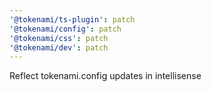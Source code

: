 ```yaml
---
'@tokenami/ts-plugin': patch
'@tokenami/config': patch
'@tokenami/css': patch
'@tokenami/dev': patch
---
```


Reflect tokenami.config updates in intellisense
